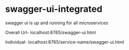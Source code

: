 # swagger-ui-integrated

swagger ui is up and running for all microservices

Overall Url- localhost:8765/swagger-ui.html

Individual- localhost:8765/service-name/swagger-ui.html
